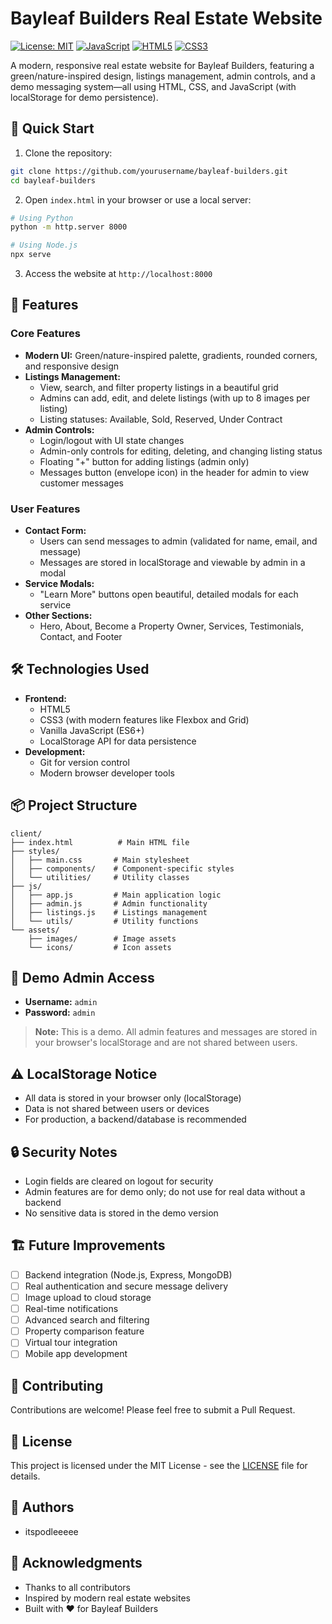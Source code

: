 # Bayleaf Builders Real Estate Website

[![License: MIT](https://img.shields.io/badge/License-MIT-green.svg)](https://opensource.org/licenses/MIT)
[![JavaScript](https://img.shields.io/badge/JavaScript-ES6+-yellow.svg)](https://developer.mozilla.org/en-US/docs/Web/JavaScript)
[![HTML5](https://img.shields.io/badge/HTML5-E34F26?logo=html5&logoColor=white)](https://developer.mozilla.org/en-US/docs/Web/HTML)
[![CSS3](https://img.shields.io/badge/CSS3-1572B6?logo=css3&logoColor=white)](https://developer.mozilla.org/en-US/docs/Web/CSS)

A modern, responsive real estate website for Bayleaf Builders, featuring a green/nature-inspired design, listings management, admin controls, and a demo messaging system—all using HTML, CSS, and JavaScript (with localStorage for demo persistence).

## 🚀 Quick Start

1. Clone the repository:
```bash
git clone https://github.com/yourusername/bayleaf-builders.git
cd bayleaf-builders
```

2. Open `index.html` in your browser or use a local server:
```bash
# Using Python
python -m http.server 8000

# Using Node.js
npx serve
```

3. Access the website at `http://localhost:8000`

## 🌿 Features

### Core Features
- **Modern UI:** Green/nature-inspired palette, gradients, rounded corners, and responsive design
- **Listings Management:**
  - View, search, and filter property listings in a beautiful grid
  - Admins can add, edit, and delete listings (with up to 8 images per listing)
  - Listing statuses: Available, Sold, Reserved, Under Contract
- **Admin Controls:**
  - Login/logout with UI state changes
  - Admin-only controls for editing, deleting, and changing listing status
  - Floating "+" button for adding listings (admin only)
  - Messages button (envelope icon) in the header for admin to view customer messages

### User Features
- **Contact Form:**
  - Users can send messages to admin (validated for name, email, and message)
  - Messages are stored in localStorage and viewable by admin in a modal
- **Service Modals:**
  - "Learn More" buttons open beautiful, detailed modals for each service
- **Other Sections:**
  - Hero, About, Become a Property Owner, Services, Testimonials, Contact, and Footer

## 🛠️ Technologies Used

- **Frontend:**
  - HTML5
  - CSS3 (with modern features like Flexbox and Grid)
  - Vanilla JavaScript (ES6+)
  - LocalStorage API for data persistence
- **Development:**
  - Git for version control
  - Modern browser developer tools

## 📦 Project Structure
```
client/
├── index.html          # Main HTML file
├── styles/
│   ├── main.css       # Main stylesheet
│   ├── components/    # Component-specific styles
│   └── utilities/     # Utility classes
├── js/
│   ├── app.js         # Main application logic
│   ├── admin.js       # Admin functionality
│   ├── listings.js    # Listings management
│   └── utils/         # Utility functions
└── assets/
    ├── images/        # Image assets
    └── icons/         # Icon assets
```

## 🔐 Demo Admin Access
- **Username:** `admin`
- **Password:** `admin`

> **Note:** This is a demo. All admin features and messages are stored in your browser's localStorage and are not shared between users.

## ⚠️ LocalStorage Notice
- All data is stored in your browser only (localStorage)
- Data is not shared between users or devices
- For production, a backend/database is recommended

## 🔒 Security Notes
- Login fields are cleared on logout for security
- Admin features are for demo only; do not use for real data without a backend
- No sensitive data is stored in the demo version

## 🏗️ Future Improvements
- [ ] Backend integration (Node.js, Express, MongoDB)
- [ ] Real authentication and secure message delivery
- [ ] Image upload to cloud storage
- [ ] Real-time notifications
- [ ] Advanced search and filtering
- [ ] Property comparison feature
- [ ] Virtual tour integration
- [ ] Mobile app development

## 🤝 Contributing
Contributions are welcome! Please feel free to submit a Pull Request.

## 📄 License
This project is licensed under the MIT License - see the [LICENSE](LICENSE) file for details.

## 👥 Authors
- itspodleeeee

## 🙏 Acknowledgments
- Thanks to all contributors
- Inspired by modern real estate websites
- Built with ❤️ for Bayleaf Builders 